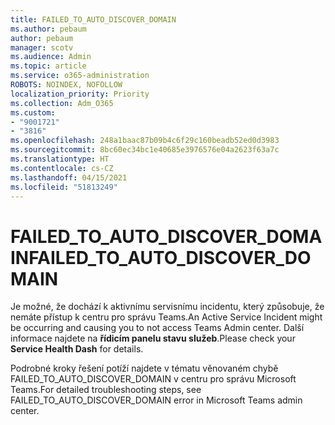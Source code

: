 ```yaml
---
title: FAILED_TO_AUTO_DISCOVER_DOMAIN
ms.author: pebaum
author: pebaum
manager: scotv
ms.audience: Admin
ms.topic: article
ms.service: o365-administration
ROBOTS: NOINDEX, NOFOLLOW
localization_priority: Priority
ms.collection: Adm_O365
ms.custom:
- "9001721"
- "3816"
ms.openlocfilehash: 248a1baac87b09b4c6f29c160beadb52ed0d3983
ms.sourcegitcommit: 8bc60ec34bc1e40685e3976576e04a2623f63a7c
ms.translationtype: HT
ms.contentlocale: cs-CZ
ms.lasthandoff: 04/15/2021
ms.locfileid: "51813249"
---
```

# <a name="failed_to_auto_discover_domain"></a><span data-ttu-id="55eda-102">FAILED_TO_AUTO_DISCOVER_DOMAIN</span><span class="sxs-lookup"><span data-stu-id="55eda-102">FAILED_TO_AUTO_DISCOVER_DOMAIN</span></span>

<span data-ttu-id="55eda-103">Je možné, že dochází k aktivnímu servisnímu incidentu, který způsobuje, že nemáte přístup k centru pro správu Teams.</span><span class="sxs-lookup"><span data-stu-id="55eda-103">An Active Service Incident might be occurring and causing you to not access Teams Admin center.</span></span> <span data-ttu-id="55eda-104">Další informace najdete na **řídicím panelu stavu služeb**.</span><span class="sxs-lookup"><span data-stu-id="55eda-104">Please check your **Service Health Dash** for details.</span></span>

<span data-ttu-id="55eda-105">Podrobné kroky řešení potíží najdete v tématu věnovaném chybě FAILED_TO_AUTO_DISCOVER_DOMAIN v centru pro správu Microsoft Teams.</span><span class="sxs-lookup"><span data-stu-id="55eda-105">For detailed troubleshooting steps, see FAILED_TO_AUTO_DISCOVER_DOMAIN error in Microsoft Teams admin center.</span></span>
